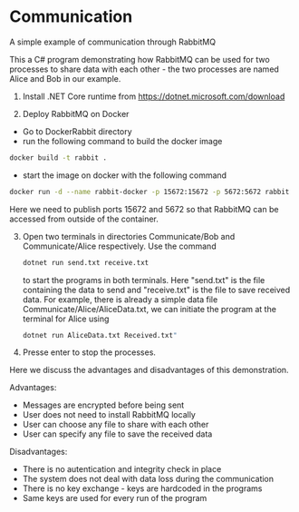 # Communication
A simple example of communication through RabbitMQ

This a C# program demonstrating how RabbitMQ can be used for two processes to share data with each other - the two processes are named Alice and Bob in our example.

1. Install .NET Core runtime from https://dotnet.microsoft.com/download

2. Deploy RabbitMQ on Docker
  - Go to DockerRabbit directory
  - run the following command to build the docker image
  ```bash
  docker build -t rabbit .
  ```
  - start the image on docker with the following command
  ```bash
  docker run -d --name rabbit-docker -p 15672:15672 -p 5672:5672 rabbit
  ```
  Here we need to publish ports 15672 and 5672 so that RabbitMQ can be accessed from outside of the container.
  
3. Open two terminals in directories Communicate/Bob and Communicate/Alice respectively.
   Use the command 
   ```bash
   dotnet run send.txt receive.txt
   ```
   to start the programs in both terminals. Here "send.txt" is the file containing the data to send and "receive.txt" is the file to save received data.
   For example, there is already a simple data file Communicate/Alice/AliceData.txt, we can initiate the program at the terminal for Alice using 
   ```bash
   dotnet run AliceData.txt Received.txt"
   ```
   
4. Presse enter to stop the processes.


Here we discuss the advantages and disadvantages of this demonstration.

Advantages:
- Messages are encrypted before being sent
- User does not need to install RabbitMQ locally
- User can choose any file to share with each other
- User can specify any file to save the received data

Disadvantages:
- There is no autentication and integrity check in place
- The system does not deal with data loss during the communication
- There is no key exchange - keys are hardcoded in the programs
- Same keys are used for every run of the program
